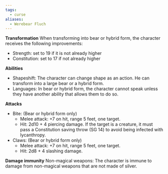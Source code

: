 ```yaml
---
tags:
  - curse
aliases:
  - Werebear Fluch
---
```


**Transformation**
When transforming into bear or hybrid form, the character receives the following improvements:
- Strength: set to 19 if it is not already higher
- Constitution: set to 17 if not already higher

**Abilities**
- Shapeshift: The character can change shape as an action. He can transform into a large bear or a hybrid form.
- Languages: In bear or hybrid form, the character cannot speak unless they have another ability that allows them to do so.

**Attacks**
- Bite: (Bear or hybrid form only)
	- Melee attack: +7 on hit, range 5 feet, one target.
	- Hit: 2d10 + 4 piercing damage. If the target is a creature, it must pass a Constitution saving throw (SG 14) to avoid being infected with lycanthropy.
- Claws: (Bear or hybrid form only)
	- Melee attack: +7 on hit, range 5 feet, one target.
	- Hit: 2d8 + 4 slashing damage.

**Damage immunity**
Non-magical weapons: The character is immune to damage from non-magical weapons that are not made of silver.
